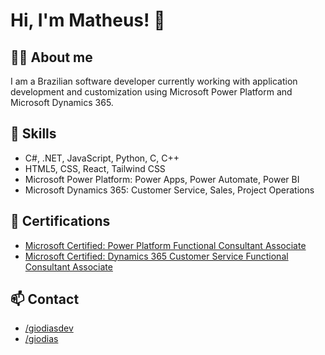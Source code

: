 # Hi, I'm Matheus! 👋

## 🧑‍💻 About me

I am a Brazilian software developer currently working with application development and customization using Microsoft Power Platform and Microsoft Dynamics 365.


## 🔧 Skills

- C#, .NET, JavaScript, Python, C, C++
- HTML5, CSS, React, Tailwind CSS
- Microsoft Power Platform: Power Apps, Power Automate, Power BI
- Microsoft Dynamics 365: Customer Service, Sales, Project Operations


## 📜 Certifications

- [Microsoft Certified: Power Platform Functional Consultant Associate](https://learn.microsoft.com/api/credentials/share/en-us/MatheusDias/E5FB8042216074F7?sharingId=3E57ED59AB72F00)
- [Microsoft Certified: Dynamics 365 Customer Service Functional Consultant Associate](https://learn.microsoft.com/api/credentials/share/en-us/MatheusDias/64601E5B36AA5C24?sharingId=3E57ED59AB72F00)


## 📫 Contact

- [/giodiasdev](https://github.com/giodiasdev)
- [/giodias](https://www.linkedin.com/in/giodias/?locale=en_US)
